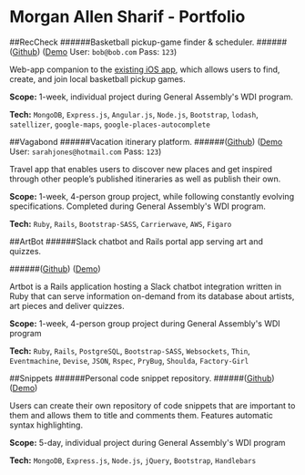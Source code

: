 # Morgan Allen Sharif - Portfolio

##RecCheck
######Basketball pickup-game finder & scheduler. 
######([Github](https://github.com/morgansharif/project-03-rec-check)) ([Demo](http://reccheck.herokuapp.com/) User: `bob@bob.com` Pass: `123`)

Web-app companion to the [existing iOS app](http://www.reccheckapp.com), which allows users to find, create, and join local basketball pickup games.

**Scope:** 1-week, individual project during General Assembly's WDI program.

**Tech:** `MongoDB`, `Express.js`, `Angular.js`, `Node.js`, `Bootstrap`, `lodash`, `satellizer`, `google-maps`, `google-places-autocomplete`

##Vagabond
######Vacation itinerary platform. 
######([Github](https://github.com/morgansharif/vagabond)) ([Demo](https://roam-travel.herokuapp.com/) User: `sarahjones@hotmail.com` Pass: `123`)

Travel app that enables users to discover new places and get inspired through other people’s published itineraries as well as publish their own.

**Scope:** 1-week, 4-person group project, while following constantly evolving specifications. Completed during General Assembly's WDI program.

**Tech:** `Ruby`, `Rails`, `Bootstrap-SASS`, `Carrierwave`, `AWS`, `Figaro`


##ArtBot
######Slack chatbot and Rails portal app serving art and quizzes. 

######([Github](https://github.com/morgansharif/artbot)) ([Demo](https://slack-artbot.herokuapp.com/)) 

Artbot is a Rails application hosting a Slack chatbot integration written in Ruby that can serve information on-demand from its database about artists, art pieces and deliver quizzes.

**Scope:** 1-week, 4-person group project during General Assembly's WDI program

**Tech:** `Ruby`, `Rails`, `PostgreSQL`, `Bootstrap-SASS`, `Websockets`, `Thin`, `Eventmachine`, `Devise`, `JSON`, `Rspec`, `PryBug`, `Shoulda`, `Factory-Girl`


##Snippets
######Personal code snippet repository. 
######([Github](https://github.com/morgansharif/project-01)) ([Demo](https://floating-thicket-55818.herokuapp.com/)) 

Users can create their own repository of code snippets that are important to them and allows them to title and comments them. Features automatic syntax highlighting.

**Scope:** 5-day, individual project during General Assembly's WDI program

**Tech:** `MongoDB`, `Express.js`, `Node.js`, `jQuery`, `Bootstrap`, `Handlebars`
